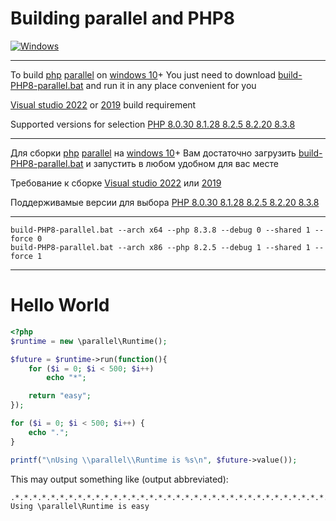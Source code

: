 Building parallel and PHP8
========
[![Windows](https://github.com/krakjoe/parallel/actions/workflows/windows.yml/badge.svg)](https://github.com/krakjoe/parallel/actions/workflows/windows.yml)

--------------------------------------------------------------------
To build [php](https://github.com/php/php-src) [parallel](https://github.com/krakjoe/parallel) on [windows 10](https://www.microsoft.com/ru-ru/software-download/windows10)+
You just need to download [build-PHP8-parallel.bat](https://github.com/testAccountDeltas/build-PHP8-parallel/blob/main/build-PHP8-parallel.bat) and run it in any place convenient for you

[Visual studio 2022](https://visualstudio.microsoft.com/ru/vs/community/) or [2019](https://learn.microsoft.com/ru-ru/visualstudio/releases/2019/redistribution#--download) build requirement

Supported versions for selection [PHP 8.0.30 8.1.28 8.2.5 8.2.20 8.3.8](https://windows.php.net/downloads/releases/archives/)

--------------------------------------------------------------------

Для сборки [php](https://github.com/php/php-src) [parallel](https://github.com/krakjoe/parallel) на [windows 10](https://www.microsoft.com/ru-ru/software-download/windows10)+
Вам достаточно загрузить [build-PHP8-parallel.bat](https://github.com/testAccountDeltas/build-PHP8-parallel/blob/main/build-PHP8-parallel.bat) и запустить в любом удобном для вас месте

Требование к сборке [Visual studio 2022](https://visualstudio.microsoft.com/ru/vs/community/) или [2019](https://learn.microsoft.com/ru-ru/visualstudio/releases/2019/redistribution#--download)

Поддерживамые версии для выбора [PHP 8.0.30 8.1.28 8.2.5 8.2.20 8.3.8](https://windows.php.net/downloads/releases/archives/)


--------------------------------------------------------------------

```
build-PHP8-parallel.bat --arch x64 --php 8.3.8 --debug 0 --shared 1 --force 0
build-PHP8-parallel.bat --arch x86 --php 8.2.5 --debug 1 --shared 1 --force 1
```

--------------------------------------------------------------------

Hello World
===========

```php
<?php
$runtime = new \parallel\Runtime();

$future = $runtime->run(function(){
    for ($i = 0; $i < 500; $i++)
        echo "*";

    return "easy";
});

for ($i = 0; $i < 500; $i++) {
    echo ".";
}

printf("\nUsing \\parallel\\Runtime is %s\n", $future->value());
```

This may output something like (output abbreviated):

```
.*.*.*.*.*.*.*.*.*.*.*.*.*.*.*.*.*.*.*.*.*.*.*.*.*.*.*.*.*.*.*.*.*.*.*.*.*.*.*.*.*.*.*.*.*.*.*.*.*.*.*.*.*
Using \parallel\Runtime is easy
```
